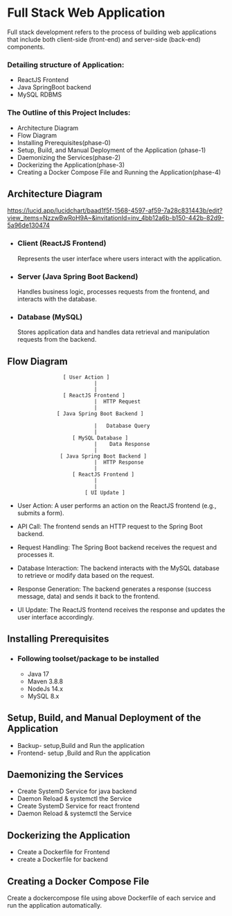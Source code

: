 


# Full Stack Web Application

Full stack development refers to the process of building web applications that include both client-side (front-end) and server-side (back-end) components.

### Detailing structure of Application:
- ReactJS Frontend
- Java SpringBoot backend
- MySQL RDBMS

### The Outline of this Project Includes:
- Architecture Diagram
- Flow Diagram
- Installing Prerequisites(phase-0)
- Setup, Build, and Manual Deployment of the Application (phase-1)
- Daemonizing the Services(phase-2)
- Dockerizing the Application(phase-3)
- Creating a Docker Compose File and Running the Application(phase-4)

## Architecture Diagram

https://lucid.app/lucidchart/baad1f5f-1568-4597-af59-7a28c831443b/edit?view_items=NzzwBwRoH9A~&invitationId=inv_4bb12a6b-b150-442b-82d9-5a96de130474
    






    







    

- ### Client (ReactJS Frontend)

    Represents the user interface where users interact with the application.

- ### Server (Java Spring Boot Backend)

    Handles business logic, processes requests from the frontend, and interacts with the database.

- ### Database (MySQL)

    Stores application data and handles data retrieval and manipulation requests from the backend.

## Flow Diagram
                      [ User Action ]
                                |
                                |
                      [ ReactJS Frontend ]
                                |  HTTP Request
                                |
                    [ Java Spring Boot Backend ]
   
                                |   Database Query
                                |
                         [ MySQL Database ]
                                |    Data Response
                                |
                     [ Java Spring Boot Backend ]
                                |  HTTP Response
                                |
                         [ ReactJS Frontend ]
                                |
                                |
                             [ UI Update ]


- User Action: A user performs an action on the ReactJS frontend (e.g., submits a form).

- API Call: The frontend sends an HTTP request to the Spring Boot backend.

- Request Handling: The Spring Boot backend receives the request and processes it.

- Database Interaction: The backend interacts with the MySQL database to retrieve or modify data based on the request.

- Response Generation: The backend generates a response (success message, data) and sends it back to the frontend.

- UI Update: The ReactJS frontend receives the response and updates the user interface accordingly.

## Installing Prerequisites

- ### Following toolset/package to be installed
    - Java 17
    - Maven 3.8.8
    - NodeJs 14.x
    - MySQL 8.x

## Setup, Build, and Manual Deployment of the Application
- Backup- setup,Build and Run the application
- Frontend- setup ,Build and Run the application

## Daemonizing the Services
- Create SystemD Service for java backend
- Daemon Reload & systemctl the Service
- Create SystemD Service for react frontend
- Daemon Reload & systemctl the Service

## Dockerizing the Application
- Create a Dockerfile for Frontend
- create a Dockerfile for backend
    
## Creating a Docker Compose File
Create a dockercompose file using above Dockerfile of each service and run the application automatically.


